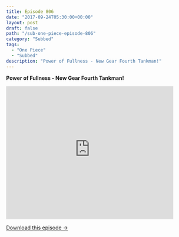```yaml
---
title: Episode 806
date: "2017-09-24T05:30:00+00:00"
layout: post
draft: false
path: "/sub-one-piece-episode-806"
category: "Subbed"
tags:
  - "One Piece"
  - "Subbed"
description: "Power of Fullness - New Gear Fourth Tankman!"
---
```


**Power of Fullness - New Gear Fourth Tankman!**

<iframe width="640" height="360" src="https://www.rapidvideo.com/e/G6FRPH21QB" frameborder="0" marginwidth=0 marginheight=0 scrolling=no allowfullscreen style="max-width:90%;"></iframe>

<a href="http://ouo.io/qs/eCodkFEQ?s=https://www.rapidvideo.com/d/G6FRPH21QB" class="styled_a">Download this episode →</a>

